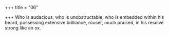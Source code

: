 +++
title = "06"

+++
Who is audacious, who is unobstructable, who is embedded within his  beard,
possessing extensive brilliance, rouser, much praised, in his resolve
strong like an ox.